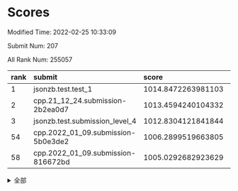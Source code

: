 # Scores

Modified Time: 2022-02-25 10:33:09

Submit Num: 207

All Rank Num: 255057

| rank |               submit               |       score        |       sigma        | pk_num |
| :--- | :--------------------------------- | :----------------- | :----------------- | :----- |
| 1    | jsonzb.test.test_1                 | 1014.8472263981103 | 0.8608096868386573 | 4932   |
| 2    | cpp.21_12_24.submission-2b2ea0d7   | 1013.4594240104332 | 0.7979444534841286 | 4929   |
| 3    | jsonzb.test.submission_level_4     | 1012.8304121841844 | 0.8072913246406183 | 4921   |
| 54   | cpp.2022_01_09.submission-5b0e3de2 | 1006.2899519663805 | 0.7311568828448388 | 4931   |
| 58   | cpp.2022_01_09.submission-816672bd | 1005.0292682923629 | 0.7447486255706971 | 4929   |


<details>
<summary>全部</summary>

| rank |                 submit                 |       score        |       sigma        | pk_num |
| :--- | :------------------------------------- | :----------------- | :----------------- | :----- |
| 1    | jsonzb.test.test_1                     | 1014.8472263981103 | 0.8608096868386573 | 4932   |
| 2    | cpp.21_12_24.submission-2b2ea0d7       | 1013.4594240104332 | 0.7979444534841286 | 4929   |
| 3    | jsonzb.test.submission_level_4         | 1012.8304121841844 | 0.8072913246406183 | 4921   |
| 4    | gobigger.level_3.submission_level_3_24 | 1011.5926127938064 | 0.769375565230437  | 4927   |
| 5    | gobigger.level_3.submission_level_3_20 | 1011.371367120009  | 0.7740996360685669 | 4924   |
| 6    | gobigger.level_3.submission_level_3_38 | 1011.305253091284  | 0.7688137182625158 | 4931   |
| 7    | gobigger.level_3.submission_level_3_8  | 1011.3049817308205 | 0.7697697787083142 | 4929   |
| 8    | gobigger.level_3.submission_level_3_35 | 1011.299654627971  | 0.7762435339837133 | 4930   |
| 9    | gobigger.level_3.submission_level_3_32 | 1011.2916715963162 | 0.7547999589519118 | 4929   |
| 10   | gobigger.level_3.submission_level_3_12 | 1011.2595447065187 | 0.7715598973220673 | 4934   |
| 11   | gobigger.level_3.submission_level_3_5  | 1010.8668774832321 | 0.7816699093999376 | 4924   |
| 12   | gobigger.level_3.submission_level_3_17 | 1010.7808736148604 | 0.7611353272915741 | 4934   |
| 13   | gobigger.level_3.submission_level_3_11 | 1010.7646131451304 | 0.7682554353697515 | 4934   |
| 14   | gobigger.level_3.submission_level_3_31 | 1010.7643128454671 | 0.7791379972952283 | 4924   |
| 15   | gobigger.level_3.submission_level_3_21 | 1010.6485742065912 | 0.7452348349363384 | 4926   |
| 16   | gobigger.level_3.submission_level_3_1  | 1010.6121498854347 | 0.7551477399161991 | 4927   |
| 17   | gobigger.level_3.submission_level_3_41 | 1010.3171299680085 | 0.7461898784972038 | 4924   |
| 18   | gobigger.level_3.submission_level_3_34 | 1010.2887178207318 | 0.7727331422740034 | 4926   |
| 19   | gobigger.level_3.submission_level_3_9  | 1010.2385400143471 | 0.7541172895002404 | 4933   |
| 20   | gobigger.level_3.submission_level_3_29 | 1010.2174405268868 | 0.7614816323254179 | 4929   |
| 21   | gobigger.level_3.submission_level_3_28 | 1010.200948869458  | 0.7629627260977607 | 4931   |
| 22   | gobigger.level_3.submission_level_3_45 | 1010.1596314479825 | 0.7617740612147473 | 4927   |
| 23   | gobigger.level_3.submission_level_3_47 | 1010.079151066693  | 0.746312856955748  | 4929   |
| 24   | gobigger.level_3.submission_level_3_15 | 1010.0763298111056 | 0.7447357935884497 | 4924   |
| 25   | gobigger.level_3.submission_level_3_0  | 1010.0184722187638 | 0.7597600158578689 | 4936   |
| 26   | gobigger.level_3.submission_level_3_33 | 1009.9254758321746 | 0.7689938512609911 | 4928   |
| 27   | gobigger.level_3.submission_level_3_10 | 1009.9098881462361 | 0.7487795032844432 | 4926   |
| 28   | gobigger.level_3.submission_level_3_37 | 1009.8867862574599 | 0.7667616168572112 | 4928   |
| 29   | gobigger.level_3.submission_level_3_4  | 1009.8563434378793 | 0.7497429292560438 | 4931   |
| 30   | gobigger.level_3.submission_level_3_40 | 1009.7768645302378 | 0.7505076739288966 | 4930   |
| 31   | gobigger.level_3.submission_level_3_27 | 1009.7759082315324 | 0.7531023971542395 | 4932   |
| 32   | gobigger.level_3.submission_level_3_14 | 1009.7449462333477 | 0.7794160975749799 | 4925   |
| 33   | gobigger.level_3.submission_level_3_7  | 1009.624941750881  | 0.7430065113168235 | 4930   |
| 34   | gobigger.level_3.submission_level_3_30 | 1009.5790814130381 | 0.734393338999347  | 4928   |
| 35   | gobigger.level_3.submission_level_3_49 | 1009.524844227423  | 0.7736476553853168 | 4925   |
| 36   | gobigger.level_3.submission_level_3_16 | 1009.4204659733412 | 0.7641490707006772 | 4928   |
| 37   | gobigger.level_3.submission_level_3_46 | 1009.3996129936287 | 0.7572816729535469 | 4928   |
| 38   | gobigger.level_3.submission_level_3_44 | 1009.391534113063  | 0.7635996786639294 | 4924   |
| 39   | gobigger.level_3.submission_level_3_43 | 1009.3005910366047 | 0.737920370961782  | 4923   |
| 40   | gobigger.level_3.submission_level_3_2  | 1009.273618414792  | 0.7450062026494375 | 4928   |
| 41   | gobigger.level_3.submission_level_3_25 | 1009.1268247537017 | 0.7433011551245132 | 4927   |
| 42   | gobigger.level_3.submission_level_3_39 | 1009.0785023757461 | 0.7558030792657938 | 4931   |
| 43   | gobigger.level_3.submission_level_3_48 | 1008.865435824229  | 0.7470337430386762 | 4929   |
| 44   | gobigger.level_3.submission_level_3_23 | 1008.8560885849002 | 0.7537855882607863 | 4929   |
| 45   | gobigger.level_3.submission_level_3_6  | 1008.7841909498957 | 0.7458897612459578 | 4927   |
| 46   | gobigger.level_3.submission_level_3_36 | 1008.7794654925949 | 0.7462237473571828 | 4930   |
| 47   | gobigger.level_3.submission_level_3_3  | 1008.7161394438182 | 0.7614539001840573 | 4923   |
| 48   | gobigger.level_3.submission_level_3_22 | 1008.7114387770561 | 0.7474059380121286 | 4925   |
| 49   | gobigger.level_3.submission_level_3_42 | 1008.6458702009106 | 0.7491458001801379 | 4926   |
| 50   | gobigger.level_3.submission_level_3_19 | 1008.5689437467804 | 0.7572373017998321 | 4930   |
| 51   | gobigger.level_3.submission_level_3_26 | 1008.412261177171  | 0.7286828981303106 | 4933   |
| 52   | gobigger.level_3.submission_level_3_13 | 1008.2570230145644 | 0.7268708597112054 | 4928   |
| 53   | gobigger.level_3.submission_level_3_18 | 1008.0772276047563 | 0.7438788996969917 | 4929   |
| 54   | cpp.2022_01_09.submission-5b0e3de2     | 1006.2899519663805 | 0.7311568828448388 | 4931   |
| 55   | gobigger.level_1.submission_level_1_37 | 1005.7389000541547 | 0.7374107413006147 | 4931   |
| 56   | gobigger.level_1.submission_level_1_22 | 1005.332841624755  | 0.7359068159892858 | 4927   |
| 57   | gobigger.level_1.submission_level_1_1  | 1005.1487788669456 | 0.7255296865372958 | 4928   |
| 58   | cpp.2022_01_09.submission-816672bd     | 1005.0292682923629 | 0.7447486255706971 | 4929   |
| 59   | gobigger.level_1.submission_level_1_23 | 1004.9244571818797 | 0.7263973930337161 | 4924   |
| 60   | gobigger.level_1.submission_level_1_4  | 1004.7512658441    | 0.708605704382358  | 4928   |
| 61   | gobigger.level_1.submission_level_1_47 | 1004.7177718316473 | 0.7213469455906133 | 4928   |
| 62   | gobigger.level_1.submission_level_1_5  | 1004.4717680123607 | 0.719859888638067  | 4927   |
| 63   | gobigger.level_1.submission_level_1_27 | 1004.3619663850102 | 0.7183816609512981 | 4929   |
| 64   | gobigger.level_1.submission_level_1_10 | 1004.2270337558247 | 0.7183153868186484 | 4936   |
| 65   | gobigger.level_1.submission_level_1_13 | 1004.1427671580336 | 0.7080440133046989 | 4926   |
| 66   | gobigger.level_1.submission_level_1_0  | 1004.0516067927535 | 0.7256881494626197 | 4925   |
| 67   | gobigger.level_1.submission_level_1_45 | 1004.0369269462268 | 0.7156089092558725 | 4932   |
| 68   | gobigger.level_1.submission_level_1_24 | 1003.9843684139262 | 0.7198683221375197 | 4929   |
| 69   | gobigger.level_1.submission_level_1_39 | 1003.9676880103481 | 0.7183523761974766 | 4928   |
| 70   | gobigger.level_1.submission_level_1_25 | 1003.9643723249009 | 0.7156847261273533 | 4926   |
| 71   | gobigger.level_1.submission_level_1_2  | 1003.8966543180443 | 0.7163669058255019 | 4929   |
| 72   | gobigger.level_1.submission_level_1_42 | 1003.8646857601893 | 0.7244282798023542 | 4933   |
| 73   | gobigger.level_1.submission_level_1_44 | 1003.7417413630146 | 0.7150948193136737 | 4927   |
| 74   | gobigger.level_1.submission_level_1_16 | 1003.6973904716602 | 0.7166276865553849 | 4930   |
| 75   | gobigger.level_1.submission_level_1_9  | 1003.6226719282369 | 0.7212331730253284 | 4927   |
| 76   | gobigger.level_1.submission_level_1_32 | 1003.6125949513524 | 0.7209846976091714 | 4931   |
| 77   | gobigger.level_1.submission_level_1_38 | 1003.5770557277802 | 0.713151254188159  | 4930   |
| 78   | gobigger.level_1.submission_level_1_28 | 1003.5281609379801 | 0.7111672100668675 | 4925   |
| 79   | gobigger.level_1.submission_level_1_31 | 1003.5116475838082 | 0.7032556510683975 | 4929   |
| 80   | gobigger.level_1.submission_level_1_14 | 1003.4783504304165 | 0.7161401622311825 | 4930   |
| 81   | gobigger.level_1.submission_level_1_12 | 1003.4691438237335 | 0.7159563370729879 | 4932   |
| 82   | gobigger.level_1.submission_level_1_40 | 1003.3938138089188 | 0.7225074846817253 | 4930   |
| 83   | gobigger.level_1.submission_level_1_17 | 1003.3008518611451 | 0.713728049642508  | 4932   |
| 84   | gobigger.level_1.submission_level_1_11 | 1003.2941944094737 | 0.720297633366923  | 4933   |
| 85   | gobigger.level_1.submission_level_1_29 | 1003.2622962915547 | 0.7301372862306557 | 4923   |
| 86   | gobigger.level_1.submission_level_1_30 | 1003.1589845333489 | 0.7023851394642381 | 4930   |
| 87   | gobigger.level_1.submission_level_1_3  | 1003.1557423021558 | 0.7162790596236528 | 4931   |
| 88   | gobigger.level_1.submission_level_1_46 | 1003.1308406769625 | 0.7209154212363421 | 4928   |
| 89   | gobigger.level_1.submission_level_1_41 | 1003.0997595739956 | 0.7195471338516592 | 4922   |
| 90   | gobigger.level_1.submission_level_1_18 | 1003.0422496571135 | 0.7256415932319775 | 4930   |
| 91   | gobigger.level_1.submission_level_1_6  | 1002.8839836517794 | 0.7130922736920707 | 4928   |
| 92   | gobigger.level_1.submission_level_1_49 | 1002.7238503135126 | 0.7211736697355947 | 4932   |
| 93   | gobigger.level_1.submission_level_1_35 | 1002.7187193883965 | 0.720398980959252  | 4925   |
| 94   | gobigger.level_1.submission_level_1_19 | 1002.573772634065  | 0.710997969753813  | 4928   |
| 95   | gobigger.level_1.submission_level_1_26 | 1002.5145527252138 | 0.7120732648852529 | 4932   |
| 96   | gobigger.level_1.submission_level_1_34 | 1002.4512966172576 | 0.7132939331332137 | 4932   |
| 97   | gobigger.level_1.submission_level_1_43 | 1002.4373013361827 | 0.7185818582310209 | 4924   |
| 98   | gobigger.level_1.submission_level_1_7  | 1002.4344727070225 | 0.7179889394705914 | 4928   |
| 99   | gobigger.level_1.submission_level_1_20 | 1002.4023595858447 | 0.7139621790127575 | 4927   |
| 100  | gobigger.level_1.submission_level_1_36 | 1002.3055051847451 | 0.7246524908259099 | 4927   |
| 101  | gobigger.level_1.submission_level_1_48 | 1002.252979543323  | 0.7188213185320697 | 4925   |
| 102  | gobigger.level_1.submission_level_1_8  | 1002.097056264652  | 0.713910385386551  | 4932   |
| 103  | gobigger.level_1.submission_level_1_21 | 1002.0947019883122 | 0.7152057964294001 | 4930   |
| 104  | gobigger.level_1.submission_level_1_15 | 1002.0670782751921 | 0.7084476692831567 | 4928   |
| 105  | gobigger.level_1.submission_level_1_33 | 1001.7356547361042 | 0.6982052350529105 | 4930   |
| 106  | gobigger.random.submission_random_2    | 997.5976124444541  | 0.7119098696845904 | 4930   |
| 107  | gobigger.random.submission_random_14   | 997.4261293158099  | 0.7114761724013733 | 4932   |
| 108  | gobigger.random.submission_random_3    | 997.2827344407916  | 0.7052910290935313 | 4929   |
| 109  | gobigger.random.submission_random_19   | 997.0315867238476  | 0.721091958002697  | 4930   |
| 110  | gobigger.random.submission_random_32   | 996.8600650861531  | 0.7134583161834525 | 4927   |
| 111  | gobigger.random.submission_random_8    | 996.7956751919407  | 0.7022038628440037 | 4928   |
| 112  | gobigger.random.submission_random_45   | 996.7113493854075  | 0.7022572515440867 | 4927   |
| 113  | gobigger.random.submission_random_23   | 996.6835301053391  | 0.7210838354588361 | 4927   |
| 114  | gobigger.random.submission_random_42   | 996.6390724363741  | 0.7128704025612148 | 4927   |
| 115  | gobigger.random.submission_random_25   | 996.6325656982763  | 0.7143081457690754 | 4926   |
| 116  | gobigger.random.submission_random_39   | 996.622895129423   | 0.7271760229174862 | 4927   |
| 117  | gobigger.random.submission_random_5    | 996.4980832975634  | 0.7104497178300342 | 4930   |
| 118  | gobigger.random.submission_random_21   | 996.4950080705612  | 0.7102494325525133 | 4930   |
| 119  | gobigger.random.submission_random_33   | 996.4626661020332  | 0.7163333812318368 | 4934   |
| 120  | gobigger.random.submission_random_10   | 996.3513411145894  | 0.7103736271953753 | 4935   |
| 121  | gobigger.random.submission_random_11   | 996.3379009615281  | 0.7106886697722146 | 4923   |
| 122  | gobigger.random.submission_random_30   | 996.3102605611072  | 0.6959866083532599 | 4928   |
| 123  | gobigger.random.submission_random_43   | 996.2102962209198  | 0.7139203641114398 | 4935   |
| 124  | gobigger.random.submission_random_20   | 996.2074676604731  | 0.7010502986805806 | 4929   |
| 125  | gobigger.random.submission_random_17   | 996.1805856432668  | 0.7182788669086048 | 4928   |
| 126  | gobigger.random.submission_random_49   | 996.1496788548753  | 0.7236836153186319 | 4932   |
| 127  | gobigger.random.submission_random_47   | 996.1413658347642  | 0.7018718468531694 | 4933   |
| 128  | gobigger.random.submission_random_26   | 996.1036437728459  | 0.6996991736929808 | 4927   |
| 129  | gobigger.random.submission_random_0    | 996.0559233390507  | 0.7191928270154387 | 4932   |
| 130  | gobigger.random.submission_random_15   | 995.9728056145372  | 0.7139057883046933 | 4927   |
| 131  | gobigger.random.submission_random_35   | 995.916250207352   | 0.7167858783885046 | 4930   |
| 132  | gobigger.random.submission_random_18   | 995.9130573171802  | 0.7136302531671286 | 4927   |
| 133  | gobigger.random.submission_random_34   | 995.8817973302636  | 0.7123555208310324 | 4928   |
| 134  | gobigger.random.submission_random_37   | 995.8632407091854  | 0.7144103895734514 | 4928   |
| 135  | gobigger.random.submission_random_4    | 995.8221037327435  | 0.7078639726833321 | 4924   |
| 136  | gobigger.random.submission_random_44   | 995.7581635734985  | 0.712085557048466  | 4932   |
| 137  | gobigger.random.submission_random_6    | 995.6156429027897  | 0.7090874683123605 | 4934   |
| 138  | gobigger.random.submission_random_22   | 995.6004153429643  | 0.705783548675206  | 4930   |
| 139  | gobigger.random.submission_random_16   | 995.5784793695806  | 0.7075840789320121 | 4928   |
| 140  | gobigger.random.submission_random_7    | 995.5442989266224  | 0.7275990567770237 | 4928   |
| 141  | gobigger.random.submission_random_29   | 995.536974742968   | 0.6980130615301838 | 4927   |
| 142  | gobigger.random.submission_random_41   | 995.5281581006145  | 0.7122037013488072 | 4930   |
| 143  | gobigger.random.submission_random_31   | 995.4842062877319  | 0.708346964840915  | 4927   |
| 144  | gobigger.random.submission_random_1    | 995.4272400951962  | 0.7241835225123364 | 4930   |
| 145  | gobigger.random.submission_random_13   | 995.4191743519655  | 0.7126115836785952 | 4931   |
| 146  | gobigger.random.submission_random_9    | 995.1851285291776  | 0.700583340933525  | 4927   |
| 147  | gobigger.random.submission_random_40   | 995.162284569189   | 0.702750181858352  | 4930   |
| 148  | gobigger.random.submission_random_38   | 995.0916466684675  | 0.7217145566366069 | 4931   |
| 149  | gobigger.random.submission_random_48   | 994.9933731463179  | 0.7044789757889092 | 4933   |
| 150  | gobigger.random.submission_random_46   | 994.9768959431416  | 0.7177306180324162 | 4925   |
| 151  | gobigger.random.submission_random_24   | 994.8767959378438  | 0.7236152204110512 | 4925   |
| 152  | gobigger.random.submission_random_12   | 994.7198108331702  | 0.7125038197928478 | 4928   |
| 153  | gobigger.random.submission_random_28   | 994.6171875581318  | 0.7216515796319629 | 4926   |
| 154  | gobigger.random.submission_random_27   | 994.4918843666594  | 0.7201976775317396 | 4929   |
| 155  | gobigger.random.submission_random_36   | 994.4438691526494  | 0.7176055743199473 | 4928   |
| 156  | gobigger.level_2.submission_level_2_36 | 993.8567987148515  | 0.7289578879705011 | 4933   |
| 157  | gobigger.level_2.submission_level_2_0  | 993.7227774922253  | 0.74181112933737   | 4928   |
| 158  | gobigger.level_2.submission_level_2_48 | 993.5636470546352  | 0.7390253096676144 | 4930   |
| 159  | gobigger.level_2.submission_level_2_49 | 993.4659483167276  | 0.7275724457072988 | 4932   |
| 160  | gobigger.level_2.submission_level_2_37 | 993.291409302444   | 0.7404799919951252 | 4927   |
| 161  | gobigger.level_2.submission_level_2_22 | 993.2496954411615  | 0.7343796379614325 | 4927   |
| 162  | gobigger.level_2.submission_level_2_4  | 993.1649877395154  | 0.7344642637318537 | 4933   |
| 163  | gobigger.level_2.submission_level_2_1  | 992.9300834256661  | 0.7348975345580776 | 4927   |
| 164  | gobigger.level_2.submission_level_2_7  | 992.6820910329241  | 0.7492791808706772 | 4931   |
| 165  | gobigger.level_2.submission_level_2_32 | 992.669956342168   | 0.7476832529347374 | 4927   |
| 166  | gobigger.level_2.submission_level_2_10 | 992.6451828457689  | 0.7539218434291824 | 4926   |
| 167  | gobigger.level_2.submission_level_2_2  | 992.5211664769269  | 0.7438150161955541 | 4933   |
| 168  | gobigger.level_2.submission_level_2_9  | 992.518979092316   | 0.7408972737937556 | 4927   |
| 169  | gobigger.level_2.submission_level_2_28 | 992.5103169283242  | 0.7279995307368544 | 4932   |
| 170  | gobigger.level_2.submission_level_2_26 | 992.4803958084201  | 0.7499727215589285 | 4936   |
| 171  | gobigger.level_2.submission_level_2_20 | 992.4586619938472  | 0.7409263287364952 | 4927   |
| 172  | gobigger.level_2.submission_level_2_25 | 992.4510409462819  | 0.7483980025699688 | 4931   |
| 173  | gobigger.level_2.submission_level_2_46 | 992.4324063098969  | 0.7597762996132366 | 4931   |
| 174  | gobigger.level_2.submission_level_2_23 | 992.4019658793036  | 0.7430394675974688 | 4921   |
| 175  | gobigger.level_2.submission_level_2_6  | 992.3332120054456  | 0.7358384848590206 | 4926   |
| 176  | gobigger.level_2.submission_level_2_35 | 992.2735008130114  | 0.7541022176319203 | 4930   |
| 177  | gobigger.level_2.submission_level_2_11 | 992.1676337231186  | 0.7493474636722779 | 4924   |
| 178  | gobigger.level_2.submission_level_2_33 | 992.141775644626   | 0.7441096792961249 | 4928   |
| 179  | gobigger.level_2.submission_level_2_12 | 992.083868548071   | 0.7397879794670511 | 4931   |
| 180  | gobigger.level_2.submission_level_2_16 | 992.0831063762233  | 0.7400742047494755 | 4930   |
| 181  | gobigger.level_2.submission_level_2_13 | 992.0713523206169  | 0.7506889570259524 | 4928   |
| 182  | gobigger.level_2.submission_level_2_45 | 991.8843153610912  | 0.7646132164074163 | 4927   |
| 183  | gobigger.level_2.submission_level_2_40 | 991.827516082724   | 0.7486911937165461 | 4927   |
| 184  | gobigger.level_2.submission_level_2_42 | 991.8214040197302  | 0.7610563526028761 | 4928   |
| 185  | gobigger.level_2.submission_level_2_43 | 991.804307366612   | 0.764024527118552  | 4923   |
| 186  | gobigger.level_2.submission_level_2_5  | 991.7887760111737  | 0.7410903630079725 | 4930   |
| 187  | gobigger.level_2.submission_level_2_41 | 991.7828898234111  | 0.7485876848038168 | 4923   |
| 188  | gobigger.level_2.submission_level_2_47 | 991.6874156051524  | 0.746390099868548  | 4927   |
| 189  | gobigger.level_2.submission_level_2_24 | 991.6861603101578  | 0.7648540338293758 | 4934   |
| 190  | gobigger.level_2.submission_level_2_34 | 991.6621244047632  | 0.7356518508504518 | 4932   |
| 191  | gobigger.level_2.submission_level_2_8  | 991.5899846291162  | 0.7451838538608286 | 4927   |
| 192  | gobigger.level_2.submission_level_2_18 | 991.4781002587309  | 0.7446417631063454 | 4932   |
| 193  | gobigger.level_2.submission_level_2_21 | 991.4307245730422  | 0.7468393201735374 | 4926   |
| 194  | gobigger.level_2.submission_level_2_39 | 991.3277273319585  | 0.7658127876005764 | 4927   |
| 195  | gobigger.level_2.submission_level_2_14 | 991.2282133142703  | 0.7492155217095905 | 4930   |
| 196  | gobigger.level_2.submission_level_2_3  | 990.9906654430746  | 0.7408152166257047 | 4929   |
| 197  | gobigger.level_2.submission_level_2_19 | 990.8905699587203  | 0.7539897388970525 | 4925   |
| 198  | gobigger.level_2.submission_level_2_29 | 990.8107522210152  | 0.7620043013665431 | 4930   |
| 199  | gobigger.level_2.submission_level_2_27 | 990.6723252300197  | 0.7612352446417665 | 4931   |
| 200  | gobigger.level_2.submission_level_2_15 | 990.5741528928273  | 0.742073038996406  | 4927   |
| 201  | gobigger.level_2.submission_level_2_30 | 990.5106136108211  | 0.7494535597676943 | 4931   |
| 202  | gobigger.level_2.submission_level_2_38 | 990.4418975127543  | 0.7656036414272498 | 4924   |
| 203  | gobigger.level_2.submission_level_2_31 | 990.314990499597   | 0.7543452914271471 | 4931   |
| 204  | gobigger.level_2.submission_level_2_44 | 990.2119578686553  | 0.7504792835659158 | 4929   |
| 205  | gobigger.level_2.submission_level_2_17 | 990.1886413755649  | 0.7763382025143154 | 4925   |
| 206  | gobigger.none.submission_none_0        | 977.2600578954693  | 1.458165357308975  | 4933   |
| 207  | gobigger.none.submission_none_1        | 976.5302024811172  | 1.4679020612827614 | 4929   |

</details>